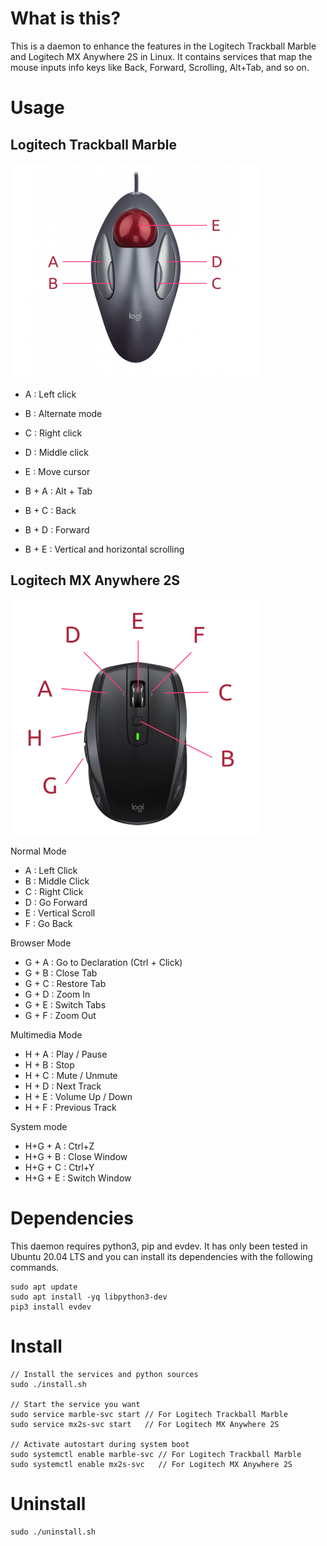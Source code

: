 # What is this?

This is a daemon to enhance the features in the Logitech Trackball Marble and Logitech MX Anywhere 2S in Linux. It contains services that map the mouse inputs info keys like Back, Forward, Scrolling, Alt+Tab, and so on.

# Usage

## Logitech Trackball Marble

![Buttons](images/keys_marble.png)

- A : Left click
- B : Alternate mode
- C : Right click
- D : Middle click
- E : Move cursor

- B + A : Alt + Tab
- B + C : Back
- B + D : Forward
- B + E : Vertical and horizontal scrolling

## Logitech MX Anywhere 2S

![Buttons](images/keys_mx2s.png)

Normal Mode

- A : Left Click
- B : Middle Click
- C : Right Click
- D : Go Forward
- E : Vertical Scroll
- F : Go Back

Browser Mode

- G + A : Go to Declaration (Ctrl + Click)
- G + B : Close Tab
- G + C : Restore Tab
- G + D : Zoom In
- G + E : Switch Tabs
- G + F : Zoom Out

Multimedia Mode

- H + A : Play / Pause
- H + B : Stop
- H + C : Mute / Unmute
- H + D : Next Track
- H + E : Volume Up / Down
- H + F : Previous Track

System mode

- H+G + A : Ctrl+Z
- H+G + B : Close Window
- H+G + C : Ctrl+Y
- H+G + E : Switch Window

# Dependencies

This daemon requires python3, pip and evdev. It has only been tested in Ubuntu 20.04 LTS and you can install its dependencies with the following commands.

```shell
sudo apt update
sudo apt install -yq libpython3-dev
pip3 install evdev
```

# Install

```shell
// Install the services and python sources
sudo ./install.sh

// Start the service you want
sudo service marble-svc start // For Logitech Trackball Marble
sudo service mx2s-svc start   // For Logitech MX Anywhere 2S

// Activate autostart during system boot
sudo systemctl enable marble-svc // For Logitech Trackball Marble
sudo systemctl enable mx2s-svc   // For Logitech MX Anywhere 2S
```

# Uninstall

```shell
sudo ./uninstall.sh
```
